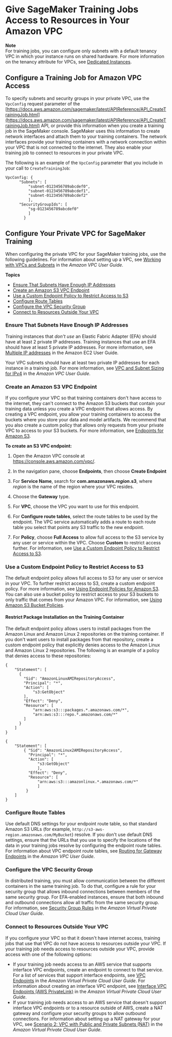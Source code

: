 # Give SageMaker Training Jobs Access to Resources in Your Amazon VPC<a name="train-vpc"></a>

**Note**  
For training jobs, you can configure only subnets with a default tenancy VPC in which your instance runs on shared hardware\. For more information on the tenancy attribute for VPCs, see [Dedicated Instances](https://docs.aws.amazon.com/AWSEC2/latest/UserGuide/dedicated-instance.html)\.

## Configure a Training Job for Amazon VPC Access<a name="train-vpc-configure"></a>

To specify subnets and security groups in your private VPC, use the `VpcConfig` request parameter of the [https://docs.aws.amazon.com/sagemaker/latest/APIReference/API_CreateTrainingJob.html](https://docs.aws.amazon.com/sagemaker/latest/APIReference/API_CreateTrainingJob.html) API, or provide this information when you create a training job in the SageMaker console\. SageMaker uses this information to create network interfaces and attach them to your training containers\. The network interfaces provide your training containers with a network connection within your VPC that is not connected to the internet\. They also enable your training job to connect to resources in your private VPC\.

The following is an example of the `VpcConfig` parameter that you include in your call to `CreateTrainingJob`:

```
VpcConfig: {
      "Subnets": [
          "subnet-0123456789abcdef0",
          "subnet-0123456789abcdef1",
          "subnet-0123456789abcdef2"
          ],
      "SecurityGroupIds": [
          "sg-0123456789abcdef0"
          ]
        }
```

## Configure Your Private VPC for SageMaker Training<a name="train-vpc-vpc"></a>

When configuring the private VPC for your SageMaker training jobs, use the following guidelines\. For information about setting up a VPC, see [Working with VPCs and Subnets](https://docs.aws.amazon.com/AmazonVPC/latest/UserGuide/working-with-vpcs.html) in the *Amazon VPC User Guide*\.

**Topics**
+ [Ensure That Subnets Have Enough IP Addresses](#train-vpc-ip)
+ [Create an Amazon S3 VPC Endpoint](#train-vpc-s3)
+ [Use a Custom Endpoint Policy to Restrict Access to S3](#train-vpc-policy)
+ [Configure Route Tables](#train-vpc-route-table)
+ [Configure the VPC Security Group](#train-vpc-groups)
+ [Connect to Resources Outside Your VPC](#train-vpc-nat)

### Ensure That Subnets Have Enough IP Addresses<a name="train-vpc-ip"></a>

Training instances that *don't use* an Elastic Fabric Adapter \(EFA\) should have at least 2 private IP addresses\. Training instances that use an EFA should have at least 5 private IP addresses\. For more information, see [Multiple IP addresses](https://docs.aws.amazon.com/AWSEC2/latest/UserGuide/MultipleIP.html) in the Amazon EC2 User Guide\.

Your VPC subnets should have at least two private IP addresses for each instance in a training job\. For more information, see [VPC and Subnet Sizing for IPv4](https://docs.aws.amazon.com/AmazonVPC/latest/UserGuide/VPC_Subnets.html#vpc-sizing-ipv4) in the *Amazon VPC User Guide*\.

### Create an Amazon S3 VPC Endpoint<a name="train-vpc-s3"></a>

If you configure your VPC so that training containers don't have access to the internet, they can't connect to the Amazon S3 buckets that contain your training data unless you create a VPC endpoint that allows access\. By creating a VPC endpoint, you allow your training containers to access the buckets where you store your data and model artifacts\. We recommend that you also create a custom policy that allows only requests from your private VPC to access to your S3 buckets\. For more information, see [Endpoints for Amazon S3](https://docs.aws.amazon.com/AmazonVPC/latest/UserGuide/vpc-endpoints-s3.html)\.

**To create an S3 VPC endpoint:**

1. Open the Amazon VPC console at [https://console\.aws\.amazon\.com/vpc/](https://console.aws.amazon.com/vpc/)\.

1. In the navigation pane, choose **Endpoints**, then choose **Create Endpoint**

1. For **Service Name**, search for **com\.amazonaws\.*region*\.s3**, where *region* is the name of the region where your VPC resides\.

1. Choose the **Gateway** type\.

1. For **VPC**, choose the VPC you want to use for this endpoint\.

1. For **Configure route tables**, select the route tables to be used by the endpoint\. The VPC service automatically adds a route to each route table you select that points any S3 traffic to the new endpoint\.

1. For **Policy**, choose **Full Access** to allow full access to the S3 service by any user or service within the VPC\. Choose **Custom** to restrict access further\. For information, see [Use a Custom Endpoint Policy to Restrict Access to S3](#train-vpc-policy)\.

### Use a Custom Endpoint Policy to Restrict Access to S3<a name="train-vpc-policy"></a>

The default endpoint policy allows full access to S3 for any user or service in your VPC\. To further restrict access to S3, create a custom endpoint policy\. For more information, see [Using Endpoint Policies for Amazon S3](https://docs.aws.amazon.com/vpc/latest/userguide/vpc-endpoints-s3.html#vpc-endpoints-policies-s3)\. You can also use a bucket policy to restrict access to your S3 buckets to only traffic that comes from your Amazon VPC\. For information, see [Using Amazon S3 Bucket Policies](https://docs.aws.amazon.com/vpc/latest/userguide/vpc-endpoints-s3.html#vpc-endpoints-s3-bucket-policies)\.

#### Restrict Package Installation on the Training Container<a name="train-vpc-policy-repos"></a>

The default endpoint policy allows users to install packages from the Amazon Linux and Amazon Linux 2 repositories on the training container\. If you don't want users to install packages from that repository, create a custom endpoint policy that explicitly denies access to the Amazon Linux and Amazon Linux 2 repositories\. The following is an example of a policy that denies access to these repositories:

```
{ 
    "Statement": [ 
      { 
        "Sid": "AmazonLinuxAMIRepositoryAccess",
        "Principal": "*",
        "Action": [ 
            "s3:GetObject" 
        ],
        "Effect": "Deny",
        "Resource": [
            "arn:aws:s3:::packages.*.amazonaws.com/*",
            "arn:aws:s3:::repo.*.amazonaws.com/*"
        ] 
      } 
    ] 
} 

{ 
    "Statement": [ 
        { "Sid": "AmazonLinux2AMIRepositoryAccess",
          "Principal": "*",
          "Action": [ 
              "s3:GetObject" 
              ],
          "Effect": "Deny",
          "Resource": [
              "arn:aws:s3:::amazonlinux.*.amazonaws.com/*" 
              ] 
         } 
    ] 
}
```

### Configure Route Tables<a name="train-vpc-route-table"></a>

Use default DNS settings for your endpoint route table, so that standard Amazon S3 URLs \(for example, `http://s3-aws-region.amazonaws.com/MyBucket`\) resolve\. If you don't use default DNS settings, ensure that the URLs that you use to specify the locations of the data in your training jobs resolve by configuring the endpoint route tables\. For information about VPC endpoint route tables, see [Routing for Gateway Endpoints](https://docs.aws.amazon.com/AmazonVPC/latest/UserGuide/vpce-gateway.html#vpc-endpoints-routing) in the *Amazon VPC User Guide*\.

### Configure the VPC Security Group<a name="train-vpc-groups"></a>

In distributed training, you must allow communication between the different containers in the same training job\. To do that, configure a rule for your security group that allows inbound connections between members of the same security group\. For EFA\-enabled instances, ensure that both inbound and outbound connections allow all traffic from the same security group\. For information, see [Security Group Rules](https://docs.aws.amazon.com/AmazonVPC/latest/UserGuide/VPC_SecurityGroups.html#SecurityGroupRules) in the *Amazon Virtual Private Cloud User Guide*\.

### Connect to Resources Outside Your VPC<a name="train-vpc-nat"></a>

If you configure your VPC so that it doesn't have internet access, training jobs that use that VPC do not have access to resources outside your VPC\. If your training job needs access to resources outside your VPC, provide access with one of the following options:
+ If your training job needs access to an AWS service that supports interface VPC endpoints, create an endpoint to connect to that service\. For a list of services that support interface endpoints, see [VPC Endpoints](https://docs.aws.amazon.com/AmazonVPC/latest/UserGuide/vpc-endpoints.html) in the *Amazon Virtual Private Cloud User Guide*\. For information about creating an interface VPC endpoint, see [Interface VPC Endpoints \(AWS PrivateLink\)](https://docs.aws.amazon.com/AmazonVPC/latest/UserGuide/vpce-interface.html) in the *Amazon Virtual Private Cloud User Guide*\.
+ If your training job needs access to an AWS service that doesn't support interface VPC endpoints or to a resource outside of AWS, create a NAT gateway and configure your security groups to allow outbound connections\. For information about setting up a NAT gateway for your VPC, see [Scenario 2: VPC with Public and Private Subnets \(NAT\)](https://docs.aws.amazon.com/AmazonVPC/latest/UserGuide/VPC_Scenario2.html) in the *Amazon Virtual Private Cloud User Guide*\.